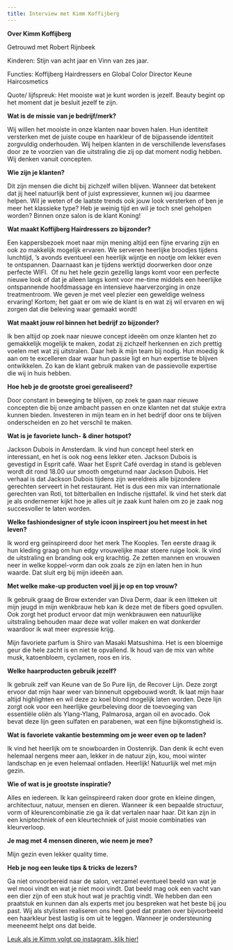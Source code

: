 ```yaml
---
title: Interview met Kimm Koffijberg
---
```



**Over Kimm Koffijberg**

Getrouwd met Robert Rijnbeek

Kinderen: Stijn van acht jaar en Vinn van zes jaar.

Functies: Koffijberg Hairdressers en Global Color Director Keune Haircosmetics

Quote/ lijfspreuk: Het mooiste wat je kunt worden is jezelf. Beauty begint op het moment dat je besluit jezelf te zijn.

**Wat is de missie van je bedrijf/merk?**

Wij willen het mooiste in onze klanten naar boven halen. Hun identiteit versterken met de juiste coupe en haarkleur of de bijpassende identiteit zorgvuldig onderhouden. Wij helpen klanten in de verschillende levensfases door ze te voorzien van die uitstraling die zij op dat moment nodig hebben. Wij denken vanuit concepten.

**Wie zijn je klanten?**

Dit zijn mensen die dicht bij zichzelf willen blijven. Wanneer dat betekent dat jij heel natuurlijk bent of juist expressiever, kunnen wij jou daarmee helpen. Wil je weten of de laatste trends ook jouw look versterken of ben je meer het klassieke type? Heb je weinig tijd en wil je toch snel geholpen worden? Binnen onze salon is de klant Koning!

**Wat maakt Koffijberg Hairdressers zo bijzonder?**

Een kappersbezoek moet naar mijn mening altijd een fijne ervaring zijn en ook zo makkelijk mogelijk ervaren. We serveren heerlijke broodjes tijdens lunchtijd, ’s avonds eventueel een heerlijk wijntje en nootje om lekker even te ontspannen. Daarnaast kan je tijdens werktijd doorwerken door onze perfecte WIFI. &nbsp;Of nu het hele gezin gezellig langs komt voor een perfecte nieuwe look of dat je alleen langs komt voor me-time middels een heerlijke ontspannende hoofdmassage en intensieve haarverzorging in onze treatmentroom. We geven je met veel plezier een geweldige welness ervaring! Kortom; het gaat er om wie de klant is en wat zij wil ervaren en wij zorgen dat die beleving waar gemaakt wordt!

**Wat maakt jouw rol binnen het bedrijf zo bijzonder?**

Ik ben altijd op zoek naar nieuwe concept idee&euml;n om onze klanten het zo gemakkelijk mogelijk te maken, zodat zij zichzelf herkennen en zich prettig voelen met wat zij uitstralen. Daar heb ik mijn team bij nodig. Hun moedig ik aan om te excelleren daar waar hun passie ligt en hun expertise te blijven ontwikkelen. Zo kan de klant gebruik maken van de passievolle expertise die wij in huis hebben.

**Hoe heb je de grootste groei gerealiseerd?**

Door constant in beweging te blijven, op zoek te gaan naar nieuwe concepten die bij onze ambacht passen en onze klanten net dat stukje extra kunnen bieden. Investeren in mijn team en in het bedrijf door ons te blijven onderscheiden en zo het verschil te maken.

**Wat is je favoriete lunch- & diner hotspot?**

Jackson Dubois in Amsterdam. Ik vind hun concept heel sterk en interessant, en het is ook nog eens lekker eten. Jackson Dubois is gevestigd in Esprit caf&eacute;. Waar het Esprit Caf&eacute; overdag in stand is gebleven wordt dit rond 18.00 uur smooth omgeturnd naar Jackson Dubois. Het verhaal is dat Jackson Dubois tijdens zijn wereldreis alle bijzondere gerechten serveert in het restaurant. Het is dus een mix van internationale gerechten van Roti, tot bitterballen en Indische rijsttafel. Ik vind het sterk dat je als ondernemer kijkt hoe je alles uit je zaak kunt halen om zo je zaak nog succesvoller te laten worden.&nbsp;&nbsp;

**Welke fashiondesigner of style icoon inspireert jou het meest in het leven?**

Ik word erg ge&iuml;nspireerd door het merk The Kooples. Ten eerste draag ik hun kleding graag om hun edgy vrouwelijke maar stoere ruige look. Ik vind de uitstraling en branding ook erg krachtig. Ze zetten mannen en vrouwen neer in welke koppel-vorm dan ook zoals ze zijn en laten hen in hun waarde. Dat sluit erg bij mijn idee&euml;n aan.

**Met welke make-up producten voel jij je op en top vrouw?**

Ik gebruik graag de Brow extender van Diva Derm, daar ik een litteken uit mijn jeugd in mijn wenkbrauw heb kan ik deze met de fibers goed opvullen. Ook zorgt het product ervoor dat mijn wenkbrauwen een natuurlijke uitstraling behouden maar deze wat voller maken en wat donkerder waardoor ik wat meer expressie krijg.

Mijn favoriete parfum is Shiro van Masaki Matsushima. Het is een bloemige geur die hele zacht is en niet te opvallend. Ik houd van de mix van white musk, katoenbloem, cyclamen, roos en iris.

**Welke haarproducten gebruik jezelf?**

Ik gebruik zelf van Keune van de So Pure lijn, de Recover Lijn. Deze zorgt ervoor dat mijn haar weer van binnenuit opgebouwd wordt. Ik laat mijn haar altijd highlighten en wil deze zo koel blond mogelijk laten worden. Deze lijn zorgt ook voor een heerlijke geurbeleving door de toevoeging van essenti&euml;le oli&euml;n als Ylang-Ylang, Palmarosa, argan oil en avocado. Ook bevat deze lijn geen sulfaten en parabenen, wat een fijne bijkomstigheid is.

**Wat is favoriete vakantie bestemming om je weer even op te laden?**

Ik vind het heerlijk om te snowboarden in Oostenrijk. Dan denk ik echt even helemaal nergens meer aan, lekker in de natuur zijn, kou, mooi winter landschap en je even helemaal ontladen. Heerlijk! Natuurlijk wel met mijn gezin.

**Wie of wat is je grootste inspiratie?**

Alles en iedereen. Ik kan ge&iuml;nspireerd raken door grote en kleine dingen, architectuur, natuur, mensen en dieren. Wanneer ik een bepaalde structuur, vorm of kleurencombinatie zie ga ik dat vertalen naar haar. Dit kan zijn in een kniptechniek of een kleurtechniek of juist mooie combinaties van kleurverloop.

**Je mag met 4 mensen dineren, wie neem je mee?**

Mijn gezin even lekker quality time.

**Heb je nog een leuke tips & tricks de lezers?**

Ga niet onvoorbereid naar de salon, verzamel eventueel beeld van wat je wel mooi vindt en wat je niet mooi vindt. Dat beeld mag ook een vacht van een dier zijn of een stuk hout wat je prachtig vindt. We hebben dan een praatstuk en kunnen dan als experts met jou bespreken wat het beste bij jou past. Wij als stylisten realiseren ons heel goed dat praten over bijvoorbeeld een haarkleur best lastig is om uit te leggen. Wanneer je ondersteuning meeneemt helpt ons dat beide.

[Leuk als je Kimm volgt op instagram, klik hier!](https://www.instagram.com/kimmkoffijberg/)&nbsp;